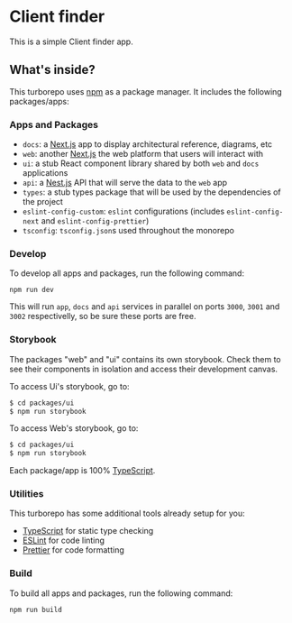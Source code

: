 # Client finder

This is a simple Client finder app.



## What's inside?


This turborepo uses [npm](https://www.npmjs.com/) as a package manager. It includes the following packages/apps:

### Apps and Packages

- `docs`: a [Next.js](https://nextjs.org/) app to display architectural reference, diagrams, etc
- `web`: another [Next.js](https://nextjs.org/) the web platform that users will interact with
- `ui`: a stub React component library shared by both `web` and `docs` applications
- `api`: a [Nest.js](https://nestjs.com/) API that will serve the data to the `web` app
- `types`: a stub types package that will be used by the dependencies of the project
- `eslint-config-custom`: `eslint` configurations (includes `eslint-config-next` and `eslint-config-prettier`)
- `tsconfig`: `tsconfig.json`s used throughout the monorepo



### Develop

To develop all apps and packages, run the following command:

```
npm run dev
```

This will run `app`, `docs` and `api` services in parallel on ports `3000`, `3001` and `3002` respectivelly, so be sure these ports are free.


### Storybook

The packages "web" and "ui" contains its own storybook. Check them to see their components in isolation and access their development canvas.

To access Ui's storybook, go to:
```bash
$ cd packages/ui
$ npm run storybook
```

To access Web's storybook, go to:
```bash
$ cd packages/ui
$ npm run storybook
```

Each package/app is 100% [TypeScript](https://www.typescriptlang.org/).

### Utilities

This turborepo has some additional tools already setup for you:

- [TypeScript](https://www.typescriptlang.org/) for static type checking
- [ESLint](https://eslint.org/) for code linting
- [Prettier](https://prettier.io) for code formatting

### Build

To build all apps and packages, run the following command:

```
npm run build
```


